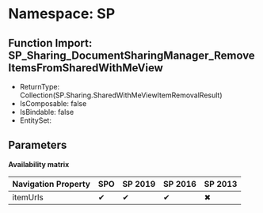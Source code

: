 # Namespace: SP

## Function Import: SP_Sharing_DocumentSharingManager_RemoveItemsFromSharedWithMeView

- ReturnType: Collection(SP.Sharing.SharedWithMeViewItemRemovalResult)
- IsComposable: false
- IsBindable: false
- EntitySet: 

## Parameters

**Availability matrix**

Navigation Property | SPO | SP 2019 | SP 2016 | SP 2013
----------|-----|---------|---------|--------
itemUrls | ✔ | ✔ | ✔ | ✖
